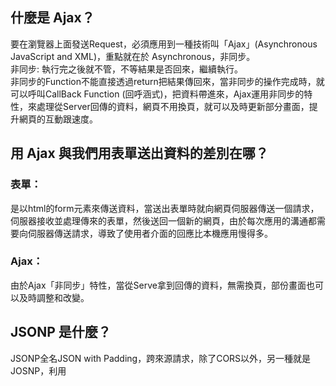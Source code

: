 ## 什麼是 Ajax？

要在瀏覽器上面發送Request，必須應用到一種技術叫「Ajax」(Asynchronous JavaScript and XML)，重點就在於 Asynchronous，非同步。  
非同步: 執行完之後就不管，不等結果是否回來，繼續執行。  
非同步的Function不能直接透過return把結果傳回來，當非同步的操作完成時，就可以呼叫CallBack Function (回呼涵式)，把資料帶進來，Ajax運用非同步的特性，來處理從Server回傳的資料，網頁不用換頁，就可以及時更新部分畫面，提升網頁的互動跟速度。

## 用 Ajax 與我們用表單送出資料的差別在哪？

### 表單：
是以html的form元素來傳送資料，當送出表單時就向網頁伺服器傳送一個請求，伺服器接收並處理傳來的表單，然後送回一個新的網頁，由於每次應用的溝通都需要向伺服器傳送請求，導致了使用者介面的回應比本機應用慢得多。  
### Ajax：
由於Ajax「非同步」特性，當從Serve拿到回傳的資料，無需換頁，部份畫面也可以及時調整和改變。

## JSONP 是什麼？

JSONP全名JSON with Padding，跨來源請求，除了CORS以外，另一種就是JOSNP，利用 <script>的src屬性不受「同源政策」的控制，「作弊」般地巧妙地逃過了瀏覽器的這一限制。src屬性的不止有<script>,還有<img>和<iframe>。
缺點就是要帶的那些參數永遠都只能附加在網址上的方式(GET)帶過去，無法使用POST。
如果能用CORS的話，還是應該優先考慮CORS

## 要如何存取跨網域的 API？

瀏覽器因為安全性的考量，有個叫「同源政策」(Same-origin policy)，如果網站跟需要呼叫的API網站「不同源」，瀏覽器一樣會發Request，但會把Response給擋下來，不讓JavaScript拿到並回傳錯誤。只要Domain不同就是不同源，或是一個用http一個用https也是不同源，所以如果接別人的API，大多數都是不同源的。
在不同的origin之間傳輸資料，規範就叫「CORS」(Cross-Origin Resource Sharing)-跨來源資料共享
如果要開啟跨來源HTTP請求的話，Serve必須在Response的Header裡面加上 Access-Control-Allow-Origin: * (星號代表萬用字元)，檢驗通過，允許接受跨來源請求的回應。

## 為什麼我們在第四週時沒碰到跨網域的問題，這週卻碰到了？

第八週主要透過瀏覽器與Serve進行資料交換，瀏覽器「同源政策」的限制，所以必須遵守相關規則獲取資料，第四週是透過Node.js是直接與Serve進行交換資料，中間不會受到任何限制。
